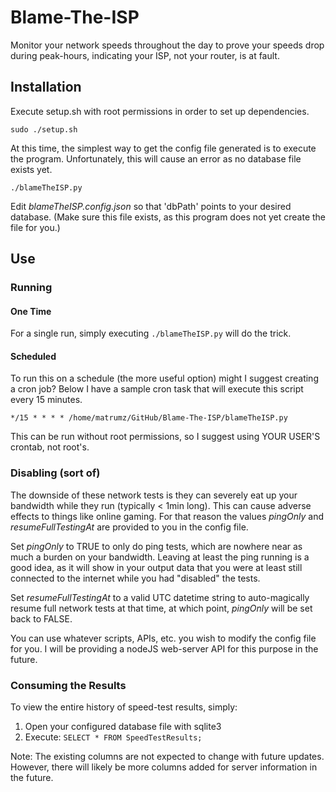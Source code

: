 # Blame-The-ISP
Monitor your network speeds throughout the day to prove your speeds drop during peak-hours, indicating your ISP, not your router, is at fault.

## Installation
Execute setup.sh with root permissions in order to set up dependencies.

`sudo ./setup.sh`

At this time, the simplest way to get the config file generated is to execute the program. Unfortunately, this will cause an error as no database file exists yet.

`./blameTheISP.py`

Edit *blameTheISP.config.json* so that 'dbPath' points to your desired database. (Make sure this file exists, as this program does not yet create the file for you.)

## Use
### Running
#### One Time
For a single run, simply executing `./blameTheISP.py` will do the trick.

#### Scheduled
To run this on a schedule (the more useful option) might I suggest creating a cron job? Below I have a sample cron task that will execute this script every 15 minutes.

`*/15 * * * * /home/matrumz/GitHub/Blame-The-ISP/blameTheISP.py`

This can be run without root permissions, so I suggest using YOUR USER'S crontab, not root's.

### Disabling (sort of)
The downside of these network tests is they can severely eat up your bandwidth while they run (typically < 1min long). This can cause adverse effects to things like online gaming. For that reason the values *pingOnly* and *resumeFullTestingAt* are provided to you in the config file.

Set *pingOnly* to TRUE to only do ping tests, which are nowhere near as much a burden on your bandwidth. Leaving at least the ping running is a good idea, as it will show in your output data that you were at least still connected to the internet while you had "disabled" the tests.

Set *resumeFullTestingAt* to a valid UTC datetime string to auto-magically resume full network tests at that time, at which point, *pingOnly* will be set back to FALSE.

You can use whatever scripts, APIs, etc. you wish to modify the config file for you. I will be providing a nodeJS web-server API for this purpose in the future.

### Consuming the Results
To view the entire history of speed-test results, simply:
1. Open your configured database file with sqlite3
2. Execute: `SELECT * FROM SpeedTestResults;`

Note: The existing columns are not expected to change with future updates. However, there will likely be more columns added for server information in the future.